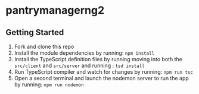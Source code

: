 # pantrymanagerng2

## Getting Started

1. Fork and clone this repo
1. Install the module dependencies by running: `npm install`
1. Install the TypeScript definition files by running moving into both the `src/client` and `src/server` and running : `tsd install`
1. Run TypeScript compiler and watch for changes by running: `npm run tsc`
1. Open a second terminal and launch the nodemon server to run the app by running: `npm run nodemon`